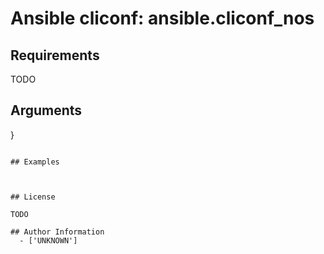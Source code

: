 # Ansible cliconf: ansible.cliconf_nos





## Requirements

TODO

## Arguments

}
```

## Examples



## License

TODO

## Author Information
  - ['UNKNOWN']
